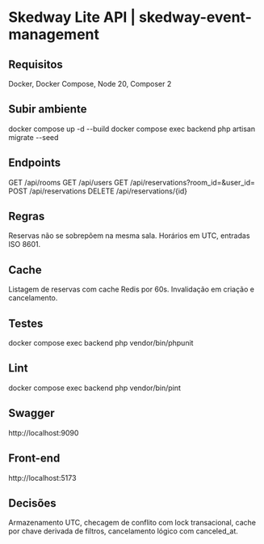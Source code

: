 # Skedway Lite API | skedway-event-management

## Requisitos
Docker, Docker Compose, Node 20, Composer 2

## Subir ambiente
docker compose up -d --build
docker compose exec backend php artisan migrate --seed

## Endpoints
GET /api/rooms
GET /api/users
GET /api/reservations?room_id=&user_id=
POST /api/reservations
DELETE /api/reservations/{id}

## Regras
Reservas não se sobrepõem na mesma sala. Horários em UTC, entradas ISO 8601.

## Cache
Listagem de reservas com cache Redis por 60s. Invalidação em criação e cancelamento.

## Testes
docker compose exec backend php vendor/bin/phpunit

## Lint
docker compose exec backend php vendor/bin/pint

## Swagger
http://localhost:9090

## Front-end
http://localhost:5173

## Decisões
Armazenamento UTC, checagem de conflito com lock transacional, cache por chave derivada de filtros, cancelamento lógico com canceled_at.

